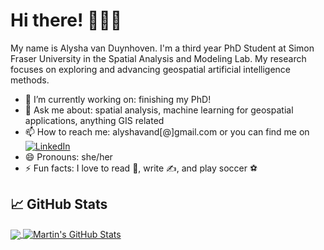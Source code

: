# Hi there! 👋👩‍💻

My name is Alysha van Duynhoven. I'm a third year PhD Student at Simon Fraser University in the Spatial Analysis and Modeling Lab. My research focuses on exploring and advancing geospatial artificial intelligence methods.

- 🌱 I’m currently working on: finishing my PhD! 
- 💬 Ask me about: spatial analysis, machine learning for geospatial applications, anything GIS related
- 📫 How to reach me: alyshavand[@]gmail.com or you can find me on [![LinkedIn][1.1]][1]
- 😄 Pronouns: she/her
- ⚡ Fun facts: I love to read 📖, write ✍️, and play soccer ⚽

## &#x1f4c8; GitHub Stats

<a href="https://github.com/MartinHeinz/MartinHeinz">
  <img align="center" src="https://github-readme-stats.vercel.app/api/top-langs/?username=alyshav&hide=java,html,tex,css&title_color=ffffff&text_color=c9cacc&icon_color=2bbc8a&bg_color=1d1f21&langs_count=3" />
</a>
<a href="https://github.com/MartinHeinz/MartinHeinz">
  <img align="center" src="https://github-readme-stats.vercel.app/api?username=alyshav&show_icons=true&line_height=27&count_private=true&title_color=ffffff&text_color=c9cacc&icon_color=2bbc8a&bg_color=1d1f21" alt="Martin's GitHub Stats" />
</a>


[1]: https://www.linkedin.com/in/https://www.linkedin.com/in/alyshavanduynhoven/
[1.1]: https://raw.githubusercontent.com/MartinHeinz/MartinHeinz/master/linkedin-3-16.png (LinkedIn icon without padding)
